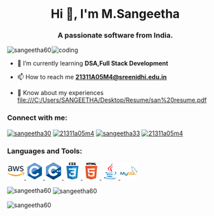<h1 align="center">Hi 👋, I'm M.Sangeetha</h1>
<h3 align="center">A passionate software from India.</h3>
<img align="right" alt="coding" width="400" src="https://cdn.dribbble.com/users/1857592/screenshots/3848396/character-typing.gif">

<p align="left"> <img src="https://komarev.com/ghpvc/?username=sangeetha60&label=Profile%20views&color=0e75b6&style=flat" alt="sangeetha60" /> </p>

- 🌱 I’m currently learning **DSA,Full Stack Development**

- 📫 How to reach me **21311A05M4@sreenidhi.edu.in**

- 📄 Know about my experiences [file:///C:/Users/SANGEETHA/Desktop/Resume/san%20resume.pdf](file:///C:/Users/SANGEETHA/Desktop/Resume/san%20resume.pdf)

<h3 align="left">Connect with me:</h3>
<p align="left">
<a href="https://www.codechef.com/users/sangeetha30" target="blank"><img align="center" src="https://cdn.jsdelivr.net/npm/simple-icons@3.1.0/icons/codechef.svg" alt="sangeetha30" height="30" width="40" /></a>
<a href="https://www.hackerrank.com/21311a05m4" target="blank"><img align="center" src="https://raw.githubusercontent.com/rahuldkjain/github-profile-readme-generator/master/src/images/icons/Social/hackerrank.svg" alt="21311a05m4" height="30" width="40" /></a>
<a href="https://codeforces.com/profile/sangeetha33" target="blank"><img align="center" src="https://raw.githubusercontent.com/rahuldkjain/github-profile-readme-generator/master/src/images/icons/Social/codeforces.svg" alt="sangeetha33" height="30" width="40" /></a>
<a href="https://www.leetcode.com/21311a05m4" target="blank"><img align="center" src="https://raw.githubusercontent.com/rahuldkjain/github-profile-readme-generator/master/src/images/icons/Social/leet-code.svg" alt="21311a05m4" height="30" width="40" /></a>
</p>

<h3 align="left">Languages and Tools:</h3>
<p align="left"> <a href="https://aws.amazon.com" target="_blank" rel="noreferrer"> <img src="https://raw.githubusercontent.com/devicons/devicon/master/icons/amazonwebservices/amazonwebservices-original-wordmark.svg" alt="aws" width="40" height="40"/> </a> <a href="https://www.cprogramming.com/" target="_blank" rel="noreferrer"> <img src="https://raw.githubusercontent.com/devicons/devicon/master/icons/c/c-original.svg" alt="c" width="40" height="40"/> </a> <a href="https://www.w3schools.com/cpp/" target="_blank" rel="noreferrer"> <img src="https://raw.githubusercontent.com/devicons/devicon/master/icons/cplusplus/cplusplus-original.svg" alt="cplusplus" width="40" height="40"/> </a> <a href="https://www.w3schools.com/css/" target="_blank" rel="noreferrer"> <img src="https://raw.githubusercontent.com/devicons/devicon/master/icons/css3/css3-original-wordmark.svg" alt="css3" width="40" height="40"/> </a> <a href="https://www.w3.org/html/" target="_blank" rel="noreferrer"> <img src="https://raw.githubusercontent.com/devicons/devicon/master/icons/html5/html5-original-wordmark.svg" alt="html5" width="40" height="40"/> </a> <a href="https://www.java.com" target="_blank" rel="noreferrer"> <img src="https://raw.githubusercontent.com/devicons/devicon/master/icons/java/java-original.svg" alt="java" width="40" height="40"/> </a> <a href="https://www.mysql.com/" target="_blank" rel="noreferrer"> <img src="https://raw.githubusercontent.com/devicons/devicon/master/icons/mysql/mysql-original-wordmark.svg" alt="mysql" width="40" height="40"/> </a> </p>

<p><img align="left" src="https://github-readme-stats.vercel.app/api/top-langs?username=sangeetha60&show_icons=true&locale=en&layout=compact" alt="sangeetha60" /></p>

<p>&nbsp;<img align="center" src="https://github-readme-stats.vercel.app/api?username=sangeetha60&show_icons=true&locale=en" alt="sangeetha60" /></p>

<p><img align="center" src="https://github-readme-streak-stats.herokuapp.com/?user=sangeetha60&" alt="sangeetha60" /></p>

